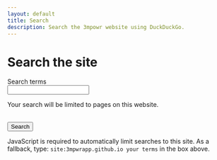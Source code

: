 ```yaml
---
layout: default
title: Search
description: Search the 3mpowr website using DuckDuckGo.
---
```


# Search the site

<form id="site-search" action="https://duckduckgo.com/" method="get" role="search" aria-describedby="search-help">
  <div>
    <label for="q">Search terms</label><br>
    <input id="q" name="q_user" type="search" required inputmode="search" autocomplete="off" spellcheck="true">
    <p id="search-help" class="sr-only">Your search will be limited to pages on this website.</p>
  </div>
  <br>
  <button type="submit">Search</button>

  <!-- Real query sent to DuckDuckGo; filled on submit -->
  <input type="hidden" id="q_real" name="q" value="">
  <input type="hidden" name="t" value="h_">
</form>

<!-- Live region for announcements -->
<div id="search-status" class="sr-only" role="status" aria-live="polite" aria-atomic="true"></div>

<noscript>
  <p>
    JavaScript is required to automatically limit searches to this site.
    As a fallback, type: <code>site:3mpwrapp.github.io your terms</code> in the box above.
  </p>
</noscript>

<script>
  (function () {
    var form = document.getElementById('site-search');
    var user = document.getElementById('q');
    var real = document.getElementById('q_real');
    var status = document.getElementById('search-status');
    if (form && user && real) {
      form.addEventListener('submit', function () {
        var term = (user.value || '').trim();
        real.value = 'site:3mpwrapp.github.io ' + term;
        var msg = term ? ('Searching this site for “' + term + '”.') : 'Searching this site.';
        if (window.announce) {
          window.announce(msg);
        } else if (status) {
          status.textContent = '';
          setTimeout(function(){ status.textContent = msg; }, 10);
        }
      });
    }
  })();
</script>

